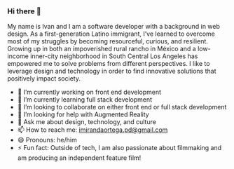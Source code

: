 ### Hi there 👋

My name is Ivan and I am a software developer with a background in web design. As a first-generation Latino immigrant, I’ve learned to overcome most of my struggles by becoming resourceful, curious, and resilient. Growing up in both an impoverished rural rancho in México and a low-income inner-city neighborhood in South Central Los Angeles has empowered me to solve problems from different perspectives. I like to leverage design and technology in order to find innovative solutions that positively impact society.

- 🔭 I’m currently working on front end development
- 🌱 I’m currently learning full stack development
- 👯 I’m looking to collaborate on either front end or full stack development
- 🤔 I’m looking for help with Augmented Reality 
- 💬 Ask me about design, technology, and culture
- 📫 How to reach me: imirandaortega.pd@gmail.com
- 😄 Pronouns: he/him
- ⚡ Fun fact: Outside of tech, I am also passionate about filmmaking and am producing an independent feature film! 

